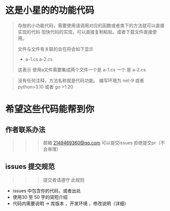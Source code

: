 # 这是小星的的功能代码
>存放的小功能代码，需要使用请调用对应的函数或者类下的方法就可以直接实现的代码
>加快代码的实现，可以直接复制粘贴，或者下载文件直接使用。
>
>文件与文件有关联的会在将会如下显示
>+ a-1.cs a-2.cs
>>
> 这表示 使用a文件需要集成两个文件一个是 a-1.cs 一个
是 a-2.cs


>没有任何注释，方法名称就是代码功能。
>编写环境为 net-9 或者 python>3.10 或者 go >1.20

# 希望这些代码能帮到你
## 作者联系办法
 >>> 邮箱 2149469360@qq.com
 >>> 可以提交issues 拒绝提交pr（不会审理）
 ## issues 提交规范
 >>> 提交者请遵守 此规则
 - issues 中包含你的代码，或者出处
 - 使用30 至 50 字的简短介绍
 - 代码内需要说明 -> 库版本 ，开发环境 ，修改说明（详细）